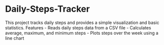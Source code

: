 # Daily-Steps-Tracker
This project tracks daily steps and provides a simple visualization and basic statistics.  Features - Reads daily steps data from a CSV file - Calculates average, maximum, and minimum steps - Plots steps over the week using a line chart
